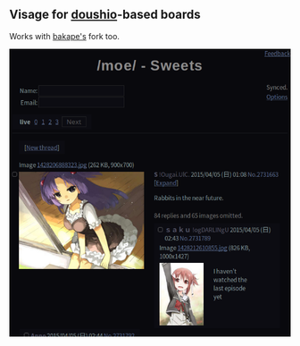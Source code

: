   ## Visage for [doushio](https://github.com/lalcmellkmal/doushio)-based boards

  Works with [bakape's](https://github.com/bakape/meguca) fork too.

  ![preview](preview.png)
